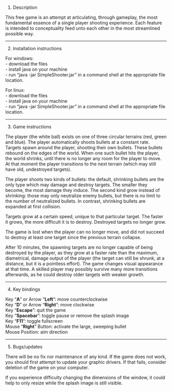 1. Description


This free game is an attempt at articulating, through gameplay, the most fundamental essence of a single player shooting experience. Each feature is intended to conceptuality feed unto each other in the most streamlined possible way.

---

2. Installation instructions

For windows:  
	- download the files  
	- install java on your machine  
	- run “java -jar SimpleShooter.jar” in a command shell at the appropriate file location.

For linux:  
	- download the files  
	- install java on your machine  
	- run “java -jar SimpleShooter.jar” in a command shell at the appropriate file location.

---

3. Game instructions

The player (the white ball) exists on one of three circular terrains (red, green and blue). The player automatically shoots bullets at a constant rate. Targets spawn around the player, shooting their own bullets. These bullets rebound on the edges of the world. When one such bullet hits the player, the world shrinks, until there is no longer any room for the player to move. At that moment the player transitions to the next terrain (which may still have old, undestroyed targets).

The player shoots two kinds of bullets: the default, shrinking bullets are the only type which may damage and destroy targets. The smaller they become, the most damage they induce. The second kind grow instead of shrinking: those may only neutralize enemy bullets, but there is no limit to the number of neutralized bullets. In contrast, shrinking bullets are expanded at first collision.

Targets grow at a certain speed, unique to that particular target. The faster it grows, the more difficult it is to destroy. Destroyed targets no longer grow.

The game is lost when the player can no longer move, and did not succeed to destroy at least one target since the previous terrain collapse.

After 10 minutes, the spawning targets are no longer capable of being destroyed by the player, as they grow at a faster rate than the maximum, diametrical, damage output of the player (the target can still be shrunk, at a distance, but it is a pointless effort). The game changes visual appearance at that time. A skilled player may possibly survive many more transitions afterwards, as he could destroy older targets with weaker growth.

---

4. Key bindings

Key “**A**” or Arrow “**Left**”: move counterclockwise  
Key “**D**” or Arrow “**Right**”: move clockwise  
Key “**Escape**”: quit the game  
Key “**Spacebar**”: toggle pause or remove the splash image  
Key “**F11**”: toggle fullscreen  
Mouse “**Right**” Button: activate the large, sweeping bullet  
Mouse Position: aim direction

---

5. Bugs/updates

There will be no fix nor maintenance of any kind. If the game does not work, you should first attempt to update your graphic drivers. If that fails, consider deletion of the game on your computer.

If you experience difficulty changing the dimensions of the window, it could help to only resize while the splash image is still visible.
